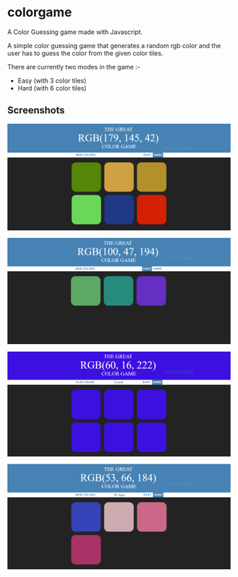 # colorgame
A Color Guessing game made with Javascript.

A simple color guessing game that generates a random rgb color and the user has to guess the color from the given color tiles.

There are currently two modes in the game :-
* Easy (with 3 color tiles)
* Hard (with 6 color tiles)

## Screenshots

![Screenshot 1](https://github.com/kapil1308/colorgame/blob/master/screenshots/colorgame.PNG)

![Screenshot 2](https://github.com/kapil1308/colorgame/blob/master/screenshots/colorgame2.PNG)

![Screenshot 3](https://github.com/kapil1308/colorgame/blob/master/screenshots/colorgame3.PNG)

![Screenshot 4](https://github.com/kapil1308/colorgame/blob/master/screenshots/colorgame4.PNG)
